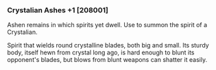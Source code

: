 ### Crystalian Ashes +1 [208001]

Ashen remains in which spirits yet dwell. Use to summon the spirit of a Crystalian.

Spirit that wields round crystalline blades, both big and small. Its sturdy body, itself hewn from crystal long ago, is hard enough to blunt its opponent's blades, but blows from blunt weapons can shatter it easily.